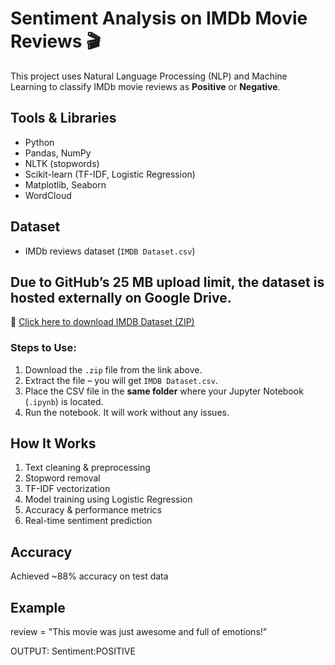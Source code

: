 # Sentiment Analysis on IMDb Movie Reviews 🎬

This project uses Natural Language Processing (NLP) and Machine Learning to classify IMDb movie reviews as **Positive** or **Negative**.

##  Tools & Libraries
- Python
- Pandas, NumPy
- NLTK (stopwords)
- Scikit-learn (TF-IDF, Logistic Regression)
- Matplotlib, Seaborn
- WordCloud

##  Dataset
- IMDb reviews dataset (`IMDB Dataset.csv`)
## Due to GitHub’s 25 MB upload limit, the dataset is hosted externally on Google Drive.

🔗 [Click here to download IMDB Dataset (ZIP)](https://drive.google.com/file/d/1F70CNkwU1T8sYzHesC7NhSOHgHDI_HhW/view?usp=sharing)

### Steps to Use:
1. Download the `.zip` file from the link above.
2. Extract the file – you will get `IMDB Dataset.csv`.
3. Place the CSV file in the **same folder** where your Jupyter Notebook (`.ipynb`) is located.
4. Run the notebook. It will work without any issues.

##  How It Works
1. Text cleaning & preprocessing
2. Stopword removal
3. TF-IDF vectorization
4. Model training using Logistic Regression
5. Accuracy & performance metrics
6. Real-time sentiment prediction

##  Accuracy
Achieved ~88% accuracy on test data

##  Example
review = "This movie was just awesome and full of emotions!"

OUTPUT: Sentiment:POSITIVE
